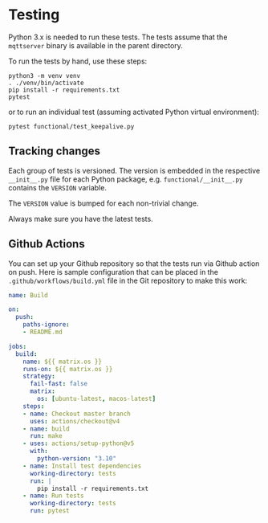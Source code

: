 # Testing

Python 3.x is needed to run these tests.
The tests assume that the `mqttserver` binary is available in the parent directory.

To run the tests by hand, use these steps:

```
python3 -m venv venv
. ./venv/bin/activate
pip install -r requirements.txt
pytest
```

or to run an individual test (assuming activated Python virtual environment):
```
pytest functional/test_keepalive.py
```

## Tracking changes

Each group of tests is versioned. The version is embedded in the respective
`__init__.py` file for each Python package, e.g. `functional/__init__.py`
contains the `VERSION` variable.

The `VERSION` value is bumped for each non-trivial change.

Always make sure you have the latest tests.

## Github Actions

You can set up your Github repository so that the tests run via Github action on push.
Here is sample configuration that can be placed in the `.github/workflows/build.yml` file in the Git repository
to make this work:
```yml
name: Build

on:
  push:
    paths-ignore:
    - README.md

jobs:
  build:
    name: ${{ matrix.os }}
    runs-on: ${{ matrix.os }}
    strategy:
      fail-fast: false
      matrix:
        os: [ubuntu-latest, macos-latest]
    steps:
    - name: Checkout master branch
      uses: actions/checkout@v4
    - name: build
      run: make
    - uses: actions/setup-python@v5
      with:
        python-version: "3.10"
    - name: Install test dependencies
      working-directory: tests
      run: |
        pip install -r requirements.txt
    - name: Run tests
      working-directory: tests
      run: pytest
```
